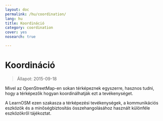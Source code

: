 ```yaml
---
layout: doc
permalink: /hu/coordination/
lang: hu
title: Koordináció
category: coordination
cover: yes
nosearch: true

---
```


Koordináció
============

> Állapot: 2015-09-18

Mivel az OpenStreetMap-en sokan térképeznek egyszerre, hasznos tudni, hogy a térképezők hogyan koordinálhatják ezt a tevékenységet.

A LearnOSM ezen szakasza a térképezési tevékenységek, a kommunikációs eszközök és a minőségbiztosítás összehangolásához használt különféle eszközökről tájékoztat.